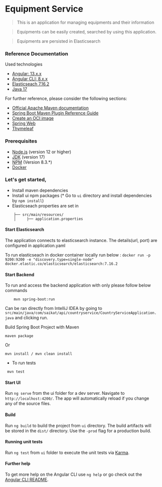 # Equipment Service
> This is an application for managing equipments and their information

> Equipments can be easily created, searched by using this application.

> Equipments are persisted in Elasticsearch

### Reference Documentation

Used technologies

* [Angular: 13.x.x](https://angular.io/)
* [Angular CLI: 8.x.x](https://cli.angular.io/)
* [Elasticseach 7.16.2](https://www.elastic.co/site-search/)
* [Java 17](https://www.oracle.com/java/)

For further reference, please consider the following sections:

* [Official Apache Maven documentation](https://maven.apache.org/guides/index.html)
* [Spring Boot Maven Plugin Reference Guide](https://docs.spring.io/spring-boot/docs/2.7.0-SNAPSHOT/maven-plugin/reference/html/)
* [Create an OCI image](https://docs.spring.io/spring-boot/docs/2.7.0-SNAPSHOT/maven-plugin/reference/html/#build-image)
* [Spring Web](https://docs.spring.io/spring-boot/docs/2.6.3/reference/htmlsingle/#boot-features-developing-web-applications)
* [Thymeleaf](https://docs.spring.io/spring-boot/docs/2.6.3/reference/htmlsingle/#boot-features-spring-mvc-template-engines)

### Prerequisites

* [Node.js](https://nodejs.org/) (version 12 or higher)
* [JDK](http://www.oracle.com/technetwork/java/javase/downloads/index.html) (version 17)
* [NPM](https://www.npmjs.com/get-npm) (Version 8.3.*)
* [Docker](https://www.docker.com/)

### Let's get started,

* Install maven dependencies
* Install ui npm packages (* Go to `ui` directory and install dependencies by `npm install`)
* Elasticseach properties are set in
```
    ├── src/main/resources/
    │     ├── application.properties
```

#### Start Elasticsearch 
The application connects to elasticsearch instance. The details(url, port) are configured 
in application.yaml

To run elasticseach in docker container locally run below :
 ```docker run -p 9200:9200 -e "discovery.type=single-node" docker.elastic.co/elasticsearch/elasticsearch:7.16.2```
#### Start Backend
To run and access the backend application with only please follow below commands

```
    mvn spring-boot:run
```

Can be ran directly from IntelliJ IDEA by going to `src/main/java/com/saikat/api/countryservice/CountryServiceApplication.java` and clicking run.

Build Spring Boot Project with Maven

```maven package```

Or

    mvn install / mvn clean install

* To run tests

``` mvn test```

#### Start UI
Run `ng serve` from the ui folder for a dev server. Navigate to `http://localhost:4200/`. The app will automatically reload if you change any of the source files.

#### Build

Run `ng build` to build the project from `ui` directory. The build artifacts will be stored in the `dist/` directory. Use the `-prod` flag for a production build.

#### Running unit tests

Run `ng test` from `ui` folder to execute the unit tests via [Karma](https://karma-runner.github.io).

#### Further help

To get more help on the Angular CLI use `ng help` or go check out the [Angular CLI README](https://github.com/angular/angular-cli/blob/master/README.md).
